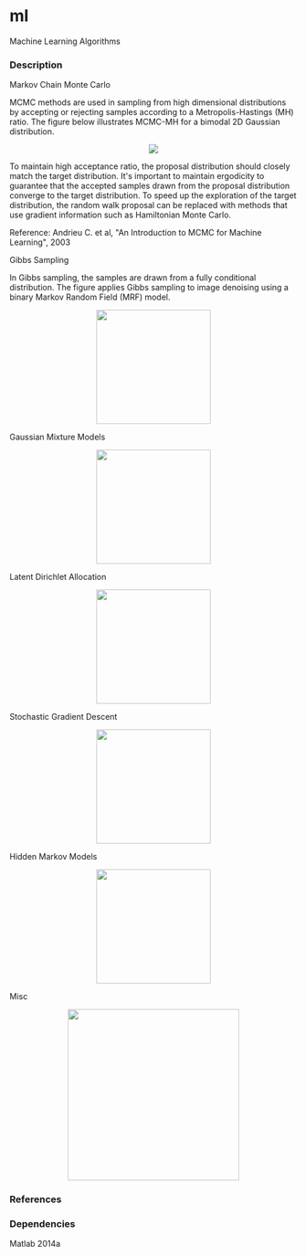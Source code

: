 # ml
Machine Learning Algorithms

### Description

Markov Chain Monte Carlo

MCMC methods are used in sampling from high dimensional distributions by accepting or rejecting samples according to a Metropolis-Hastings (MH) ratio. The figure below illustrates MCMC-MH for a bimodal 2D Gaussian distribution.

<p align="center">
<img src="https://github.com/vsmolyakov/ml/blob/master/mcmc/figures/mcmc_gaussmix2d.png?raw=true"/>
</p>

To maintain high acceptance ratio, the proposal distribution should closely match the target distribution. It's important to maintain ergodicity to guarantee that the accepted samples drawn from the proposal distribution converge to the target distribution. To speed up the exploration of the target distribution, the random walk proposal can be replaced with methods that use gradient information such as Hamiltonian Monte Carlo.

Reference: Andrieu C. et al, "An Introduction to MCMC for Machine Learning", 2003

Gibbs Sampling

In Gibbs sampling, the samples are drawn from a fully conditional distribution. The figure applies Gibbs sampling to image denoising using a binary Markov Random Field (MRF) model.

<p align="center">
<img src="https://github.com/vsmolyakov/ml/blob/master/gibbs/figures/mean_gibbs.png" width = "200"/>
</p>

Gaussian Mixture Models

<p align="center">
<img src="https://github.com/vsmolyakov/ml/blob/master/gmm/figures/gmm_clusters.png" width = "200"/>
</p>

Latent Dirichlet Allocation

<p align="center">
<img src="https://github.com/vsmolyakov/ml/blob/master/lda/figures/lda.png" width = "200"/>
</p>

Stochastic Gradient Descent

<p align="center">
<img src="https://github.com/vsmolyakov/ml/blob/master/sgd/figures/sgd_cost.png" width = "200"/>
</p>

Hidden Markov Models

<p align="center">
<img src="https://github.com/vsmolyakov/ml/blob/master/hmm/figures/sp500.png" width = "200"/>
</p>

Misc

<p align="center">
<img src="https://github.com/vsmolyakov/ml/blob/master/misc/figures/density_est.png" width="300"/>
</p>


### References

 
### Dependencies

Matlab 2014a
